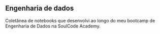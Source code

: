 ## Engenharia de dados

Coletânea de notebooks que desenvolvi ao longo do meu bootcamp de Engenharia de Dados na SoulCode Academy.
